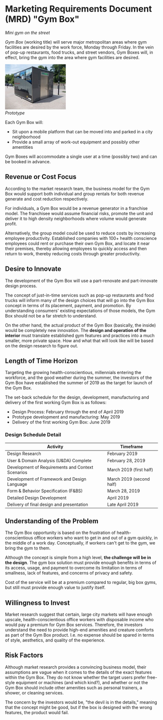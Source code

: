 # Marketing Requirements Document (MRD) "Gym Box"

*Mini gym on the street*

*Gym Box* (working title) will serve major metropolitan areas where gym facilities are desired by the work force, Monday through Friday.  In the vein of pop-up restaurants, food trucks, and street vendors, Gym Boxes will, in effect, bring the gym into the area where gym facilities are desired.

*![prototype](gym-box.jpg)*<br>*Prototype*

Each Gym Box will:

- Sit upon a mobile platform that can be moved into and parked in a city neighborhood
- Provide a small array of work-out equipment and possibly other amentities

Gym Boxes will accommodate a single user at a time (possibly two) and can be booked in advance.

## Revenue or Cost Focus

According to the market research team, the business model for the Gym Box would support both individual and group rentals for both revenue generate and cost reduction respectively.

For individuals, a Gym Box would be a revenue generator in a franchise model.  The franchisee would assume financial risks, promote the unit and deliver it to high density neighborhoods where volume would generate profit.  

Alternatively, the group model could be used to reduce costs by increasing employee productivity.  Established companies with 100+ health conscience employees could rent or purchase their own Gym Box, and locate it near their premises, thereby allowing employees to quickly access and then return to work, thereby reducing costs through greater productivity.

## Desire to Innovate

The development of the Gym Box will use a part-renovate and part-innovate design process.  

The concept of just-in-time services such as pop-up restaurants and food trucks will inform many of the design choices that will go into the Gym Box concept in terms of its placement, payment, and promotion.  By understanding consumers' existing expectations of those models, the Gym Box should not be a far stretch to understand. 

On the other hand, the actual product of the Gym Box (basically, the inside) would be completely new innovation.  The **design and operation of the interior** must translate established gym features and practices into a much smaller, more private space.  How and what that will look like will be based on the design research to figure out.

## Length of Time Horizon

Targeting the growing health-conscientious, millennials entering the workforce, and the good weather during the summer, the investors of the Gym Box have established the summer of 2019 as the target for launch of the Gym Box.  

The set-back schedule for the design, development, manufacturing and delivery of the first working Gym Box is as follows:

- Design Process: February through the end of April 2019
- Prototype development and manufacturing: May 2019
- Delivery of the first working Gym Box: June 2019

### Design Schedule Detail

| Activity                                          | Timeframe                |
| ------------------------------------------------- | ------------------------ |
| Design Research                                   | February 2019            |
| User & Domain Analysis (U&DA) Complete            | February 28, 2019        |
| Development of Requirements and Context Scenarios | March 2019 (first half)  |
| Development of Framework and Design Language      | March 2019 (second half) |
| Form & Behavior Specification (F&BS)              | March 28, 2019           |
| Detailed Design Development                       | April 2019               |
| Delivery of final design and presentation         | Late April 2019          |

## Understanding of the Problem

The Gym Box opportunity is based on the frustration of health-conscientious office workers who want to get in and out of a gym quickly, in the middle of a work day.  Conceptually, if workers can't get to the gym, we bring the gym to them.

Although the concept is simple from a high level, **the challenge will be in the design**.  The gym box solution must provide enough benefits in terms of its access, usage, and payment to overcome its limitation in terms of smallness, lack of features, and concerns of privacy and safety.  

Cost of the service will be at a premium compared to regular, big box gyms, but still must provide enough value to justify itself.

## Willingness to Invest

Market research suggest that certain, large city markets will have enough upscale, health-conscientious office workers with disposable income who would pay a premium for Gym Box services.  Therefore, the investors understand the need to provide high-end amenities and creature comforts as part of the Gym Box product.  I.e. no expense should be spared in terms of style, aesthetics, and quality of the experience.

## Risk Factors

Although market research provides a convincing business model, their assumptions are vague when it comes to the details of the exact features within the Gym Box.  They do not know whether the target users prefer free-style equipment or machines (and which kind?), and whether or not the Gym Box should include other amenities such as personal trainers, a shower, or cleaning services.  

The concern by the investors would be, "the devil is in the details," meaning that the concept might be good, but if the box is designed with the wrong features, the product would fail.